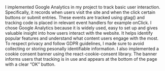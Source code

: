 I implemented Google Analytics in my project to track basic user interaction. Specifically, it records when users visit the site and when the click certain buttons or submit entries. These events are tracked using gtag() and tracking code is placed in relevant event handlers for example onClick.
I chose Google Analytics because it is widely used, easy to set up and gives valuable insight into how users interact with the website. It helps identify popular features and understand what content users engage with the most.
To respect privacy and follow GDPR guidelines, I made sure to avoid collecting or storing pesonally identifiable information. I also implemented a cookie consent banner using the react-cookie-consent library. The banner informs users that tracking is in use and appears at the bottom of the page with a clear “OK” button.

